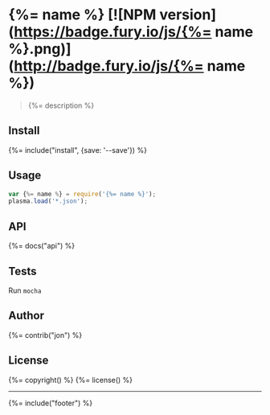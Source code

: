 # {%= name %} [![NPM version](https://badge.fury.io/js/{%= name %}.png)](http://badge.fury.io/js/{%= name %})

> {%= description %}

## Install
{%= include("install", {save: '--save'}) %}

## Usage

```js
var {%= name %} = require('{%= name %}');
plasma.load('*.json');
```

## API
{%= docs("api") %}

## Tests

Run `mocha`

## Author
{%= contrib("jon") %}

## License
{%= copyright() %}
{%= license() %}

***

{%= include("footer") %}